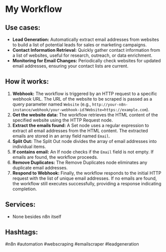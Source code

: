 # My Workflow

## Use cases:

*   **Lead Generation:** Automatically extract email addresses from websites to build a list of potential leads for sales or marketing campaigns.
*   **Contact Information Retrieval:** Quickly gather contact information from a list of websites, useful for research, outreach, or data enrichment.
*   **Monitoring for Email Changes:** Periodically check websites for updated email addresses, ensuring your contact lists are current.

## How it works:

1.  **Webhook:** The workflow is triggered by an HTTP request to a specific webhook URL. The URL of the website to be scraped is passed as a query parameter named `Website` (e.g., `http://your-n8n-instance/webhook/your-webhook-id?Website=https://example.com`).
2.  **Get the website data:** The workflow retrieves the HTML content of the specified website using the HTTP Request node.
3.  **Extract the emails found:** A Set node uses a regular expression to extract all email addresses from the HTML content. The extracted emails are stored in an array field named `Email`.
4.  **Split Out:** The Split Out node divides the array of email addresses into individual items.
5.  **If contains email:** An If node checks if the `Email` field is not empty. If emails are found, the workflow proceeds.
6.  **Remove Duplicates:** The Remove Duplicates node eliminates any duplicate email addresses.
7.  **Respond to Webhook:** Finally, the workflow responds to the initial HTTP request with the list of unique email addresses. If no emails are found, the workflow still executes successfully, providing a response indicating completion.

## Services:

*   None besides n8n itself

## Hashtags:

#n8n #automation #webscraping #emailscraper #leadgeneration

